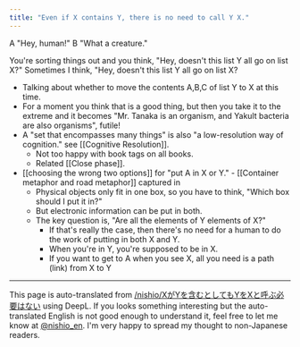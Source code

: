 ```yaml
---
title: "Even if X contains Y, there is no need to call Y X."
---
```


A "Hey, human!"
B "What a creature."

You're sorting things out and you think, "Hey, doesn't this list Y all go on list X?" Sometimes I think, "Hey, doesn't this list Y all go on list X?
- Talking about whether to move the contents A,B,C of list Y to X at this time.
- For a moment you think that is a good thing, but then you take it to the extreme and it becomes "Mr. Tanaka is an organism, and Yakult bacteria are also organisms", futile!
- A "set that encompasses many things" is also "a low-resolution way of cognition." see [[Cognitive Resolution]].
    - Not too happy with book tags on all books.
    - Related [[Close phase]].
- [[choosing the wrong two options]] for "put A in X or Y."
        - [[Container metaphor and road metaphor]] captured in
    - Physical objects only fit in one box, so you have to think, "Which box should I put it in?"
    - But electronic information can be put in both.
    - The key question is, "Are all the elements of Y elements of X?"
        - If that's really the case, then there's no need for a human to do the work of putting in both X and Y.
        - When you're in Y, you're supposed to be in X.
        - If you want to get to A when you see X, all you need is a path (link) from X to Y

---
This page is auto-translated from [/nishio/XがYを含むとしてもYをXと呼ぶ必要はない](https://scrapbox.io/nishio/XがYを含むとしてもYをXと呼ぶ必要はない) using DeepL. If you looks something interesting but the auto-translated English is not good enough to understand it, feel free to let me know at [@nishio_en](https://twitter.com/nishio_en). I'm very happy to spread my thought to non-Japanese readers.